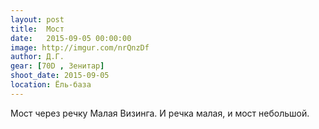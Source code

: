```yaml
---
layout: post
title:  Мост
date:   2015-09-05 00:00:00
image: http://imgur.com/nrQnzDf
author: Д.Г.
gear: [70D , Зенитар]
shoot_date: 2015-09-05
location: Ёль-база
---
```


Мост через речку Малая Визинга. И речка малая, и мост небольшой.
